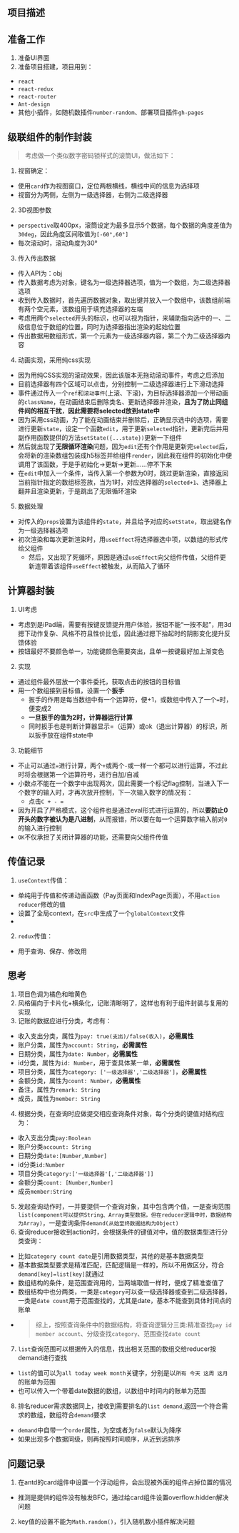 ## 项目描述

## 准备工作
1. 准备UI界面
2. 准备项目搭建，项目用到：
  + `react`
  + `react-redux`
  + `react-router`
  + `Ant-design`
  + 其他小插件，如随机数插件`number-random`、部署项目插件`gh-pages`

## 级联组件的制作封装
> 考虑做一个类似数字密码锁样式的滚筒UI，做法如下：
1. 视窗确定：
  + 使用`card`作为视图窗口，定位两根横线，横线中间的信息为选择项
  + 视窗分为两侧，左侧为一级选择器，右侧为二级选择器
2. 3D视图参数
  + `perspective`取400px，滚筒设定为最多显示5个数据，每个数据的角度差值为`30deg`，因此角度区间取值为`[-60°,60°]`
  + 每次滚动时，滚动角度为30°
3. 传入传出数据
  + 传入API为：obj
  + 传入数据考虑为对象，键名为一级选择器选项，值为一个数组，为二级选择器选项
  + 收到传入数据时，首先遍历数据对象，取出键并放入一个数组中，该数组前端有两个空元素，该数组用于填充选择器的左端
  + 考虑用两个`selected`开头的标识，也可以视为指针，来辅助指向选中的一、二级信息位于数组的位置，同时为选择器指出渲染的起始位置
  + 传出数据用数组形式，第一个元素为一级选择器内容，第二个为二级选择器内容
4. 动画实现，采用纯css实现
  + 因为用纯CSS实现的滚动效果，因此该版本无拖动滚动事件，考虑之后添加
  + 目前选择器有四个区域可以点击，分别控制一二级选择器进行上下滑动选择
  + 事件通过传入一个`ref`和`滚动事件`(上滚、下滚)，为目标选择器添加一个带动画的`className`，在动画结束后删除类名、更新选择器并渲染，**且为了防止同组件间的相互干扰**，**因此需要将selected放到state中**
  + 因为采用css动画，为了能在动画结束并删除后，正确显示选中的选项，需要进行更新`state`，设定一个函数`edit`，用于更新`selected`指针，更新完后并用副作用函数提供的方法`setState({...state})`更新一下组件
  + 然后就出现了**无限循环渲染**问题，因为`edit`还有个作用是更新完`selected`后，会将新的渲染数组包装成h5标签并给组件`render`，因此我在组件的初始化中便调用了该函数，于是乎初始化→更新→更新……停不下来
  + 在`edit`中加入一个条件，当传入第一个参数为0时，跳过更新渲染，直接返回当前指针指定的数组标签族，当为1时，对应选择器的`selected+1`、选择器上翻并且渲染更新，于是跳出了无限循环渲染
5. 数据处理
  + 对传入的`props`设置为该组件的`state`，并且给予对应的`setState`，取出键名作为一级选择器选项
  + 初次渲染和每次更新渲染时，用`useEffect`将选择器选中项，以数组的形式传给父组件
    +  然后，又出现了死循环，原因是通过`useEffect`向父组件传值，父组件更新连带着该组件`useEffect`被触发，从而陷入了循环

## 计算器封装
1. UI考虑
  + 考虑到是iPad端，需要有按键反馈提升用户体验，按钮不能“一按不起”，用3d摁下动作复杂、风格不符且性价比低，因此通过摁下抬起时的阴影变化提升反馈体验
  + 按钮最好不要颜色单一，功能键颜色需要突出，且单一按键最好加上渐变色
2. 实现
  + 通过组件最外层放一个事件委托，获取点击的按钮的目标值
  + 用一个数组接到目标值，设置一个**扳手**
    + 扳手的作用是每当数组中有一个运算符，便+1，或数组中传入了一个`=`时，便变成2
    + **一旦扳手的值为2时，计算器运行计算**
    + 同时扳手也是判断计算器显示=（运算）或ok（退出计算器）的标识，所以扳手放在组件state中
3. 功能细节
  + 不止可以通过`=`进行计算，两个`+`或两个`-`或一样一个都可以进行运算，不过此时将会根据第一个运算符号，进行自加/自减
  + 小数点不能在一个数字中出现两次，因此需要一个标记flag控制，当进入下一个数字的输入时，才再次放开控制，下一次输入数字的情况有：
    + 点击`C + - =`
  + 因为开启了严格模式，这个组件也是通过eval形式进行运算的，所以**要防止0开头的数字被认为是八进制**，从而报错，所以要在每一个运算数字输入前对`0`的输入进行控制
  + `OK`不仅承担了关闭计算器的功能，还需要向父组件传值

## 传值记录
1. `useContext`传值：
  + 单纯用于传值和传递动画函数（Pay页面和IndexPage页面），不用`action reducer`修改的值
  + 设置了全局context，在`src`中生成了一个`globalContext`文件
  + 
2. `redux`传值：
  + 用于查询、保存、修改用

## 思考
1. 项目色调为橘色和暗黄色
2. 风格偏向于卡片化+横条化，记账清晰明了，这样也有利于组件封装与复用的实现
3. 记账的数据应进行分类，考虑有：
  + 收入支出分类，属性为`pay: true(支出)/false(收入)`，**必需属性**
  + 账户分类，属性为`account: String`，**必需属性**
  + 日期分类，属性为`date: Number`，**必需属性**
  + id分类，属性为`id: Number`，用于查具体某一单，**必需属性**
  + 项目分类，属性为`category: ['一级选择器','二级选择器']`，**必需属性**
  + 金额分类，属性为`count: Number`，**必需属性**
  + 备注，属性为`remark: String`
  + 成员，属性为`member: String`
4. 根据分类，在查询时应做提交相应查询条件对象，每个分类的键值对结构应为：
  + 收入支出分类`pay:Boolean`
  + 账户分类`account: String`
  + 日期分类`date:[Number,Number]`
  + id分类`id:Number`
  + 项目分类`category:['一级选择器'[,'二级选择器']]`
  + 金额分类`count: [Number,Number]`
  + 成员`member:String`
5. 发起查询动作时，一并要提供一个查询对象，其中包含两个值，一是查询范围`list(component可以提供String、Array类型数据，但在reducer逻辑中时，数据结构为Array)`，一是查询条件`demand(从始至终数据结构为Object)`
6. 查询reducer接收到action时，会根据条件的键值对中，值的数据类型进行分类查询：
  + 比如`category count date`是引用数据类型，其他的是基本数据类型
  + 基本数据类型要求是精准匹配，匹配逻辑是一样的，所以不用做区分，符合`demand[key]=list[key]`就通过
  + 数组结构的条件，是范围查询用的，当两端取值一样时，便成了精准查值了
  + 数组结构中也分两类，一类是`category`可以查一级选择器或查到二级选择器，一类是`date count`用于范围查找的，尤其是date，基本不能查到具体时间点的账单
  + > 综上，按照查询条件中的数据结构，将查询逻辑分三类:精准查找`pay id member account`、分级查找`category`、范围查找`date count`
7. `list`查询范围可以根据传入的信息，找出相关范围的数组交给reducer按demand进行查找
  + `list`的值可以为`all today week month`关键字，分别是以`所有 今天 这周 这月`的账单为范围
  + 也可以传入一个带着date数据的数组，以数组中时间内的账单为范围
8. 排名reducer需求数据同上，接收到需要排名的`list demand`,返回一个符合需求的数组，数组符合`demand`要求
  + `demand`中自带一个`order`属性，为空或者为`false`默认为降序
  + 如果出现多个数据同级，则再按照时间顺序，从近到远排序

## 问题记录
1. 在antd的card组件中设置一个浮动组件，会出现被外面的组件占掉位置的情况
  + 推测是提供的组件没有触发BFC，通过给card组件设置overflow:hidden解决问题
2. key值的设置不能为`Math.random()`，引入随机数小插件解决问题